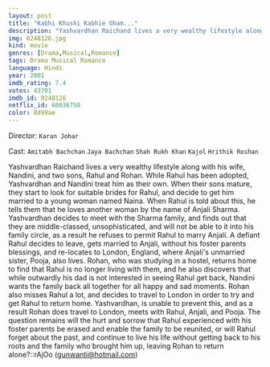 ```yaml
---
layout: post
title: "Kabhi Khushi Kabhie Gham..."
description: "Yashvardhan Raichand lives a very wealthy lifestyle along with his wife, Nandini, and two sons, Rahul and Rohan. While Rahul has been adopted, Yashvardhan and Nandini treat him as their own. When their sons mature, they start to look for suitable brides for Rahul, and decide to get him married to a young woman named Naina. When Rahul is told about this, he tells them that he loves another woman by the name of Anjali Sharma. Yashvardhan decides to meet with the Sharma family, and finds out that they are middle-classed, unsophisticated, and will not be able to it into his family circle, .."
img: 0248126.jpg
kind: movie
genres: [Drama,Musical,Romance]
tags: Drama Musical Romance 
language: Hindi
year: 2001
imdb_rating: 7.4
votes: 43701
imdb_id: 0248126
netflix_id: 60036750
color: 8d99ae
---
```

Director: `Karan Johar`  

Cast: `Amitabh Bachchan` `Jaya Bachchan` `Shah Rukh Khan` `Kajol` `Hrithik Roshan` 

Yashvardhan Raichand lives a very wealthy lifestyle along with his wife, Nandini, and two sons, Rahul and Rohan. While Rahul has been adopted, Yashvardhan and Nandini treat him as their own. When their sons mature, they start to look for suitable brides for Rahul, and decide to get him married to a young woman named Naina. When Rahul is told about this, he tells them that he loves another woman by the name of Anjali Sharma. Yashvardhan decides to meet with the Sharma family, and finds out that they are middle-classed, unsophisticated, and will not be able to it into his family circle, as a result he refuses to permit Rahul to marry Anjali. A defiant Rahul decides to leave, gets married to Anjali, without his foster parents blessings, and re-locates to London, England, where Anjali's unmarried sister, Pooja, also lives. Rohan, who was studying in a hostel, returns home to find that Rahul is no longer living with them, and he also discovers that while outwardly his dad is not interested in seeing Rahul get back, Nandini wants the family back all together for all happy and sad moments. Rohan also misses Rahul a lot, and decides to travel to London in order to try and get Rahul to return home. Yashvardhan, is unable to prevent this, and as a result Rohan does travel to London, meets with Rahul, Anjali, and Pooja. The question remains will the hurt and sorrow that Rahul experienced with his foster parents be erased and enable the family to be reunited, or will Rahul forget about the past, and continue to live his life without getting back to his roots and the family who brought him up, leaving Rohan to return alone?::rAjOo (gunwanti@hotmail.com)